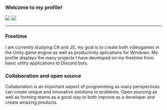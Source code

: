 <!-- Introduction -->

### Welcome to my profile!

</p>

<!-- My Shields -->

![](https://img.shields.io/badge/OS-Windows-informational?style=flat&logo=<LOGO_NAME>&logoColor=white&color=c03f8f)
![](https://img.shields.io/badge/editor-Visual_Studio-informational?style=flat&logo=<LOGO_NAME>&logoColor=white&color=c03f8f)

 ---
 
<!-- Things I do on my freetime -->
 
### Freetime
I am currently studying C# and JS, my goal is to create both videogames in the Unity game engine as well as productivity aplications for Windows. My profile displays the many projects I have developed on my freetime from basic utility applications to Discord bots.

### Collaboration and open source
Collaboration is an important aspect of programming as many perspectives can create unique and innovative solutions to problems. Open sourcing as well as forming teams as a good way to both improve as a developer and create amazing products. 
